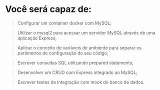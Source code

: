 # Você será capaz de:


> Configurar um container docker com MySQL;

> Utilizar o mysql2 para acessar um servidor MySQL através de uma aplicação Express;

> Aplicar o conceito de variáveis de ambiente para separar os parâmetros de configuração do seu código;

> Escrever consultas SQL utilizando prepared statements;

> Desenvolver um CRUD com Express integrado ao MySQL;

> Escrever testes de integração com mock do banco de dados.
